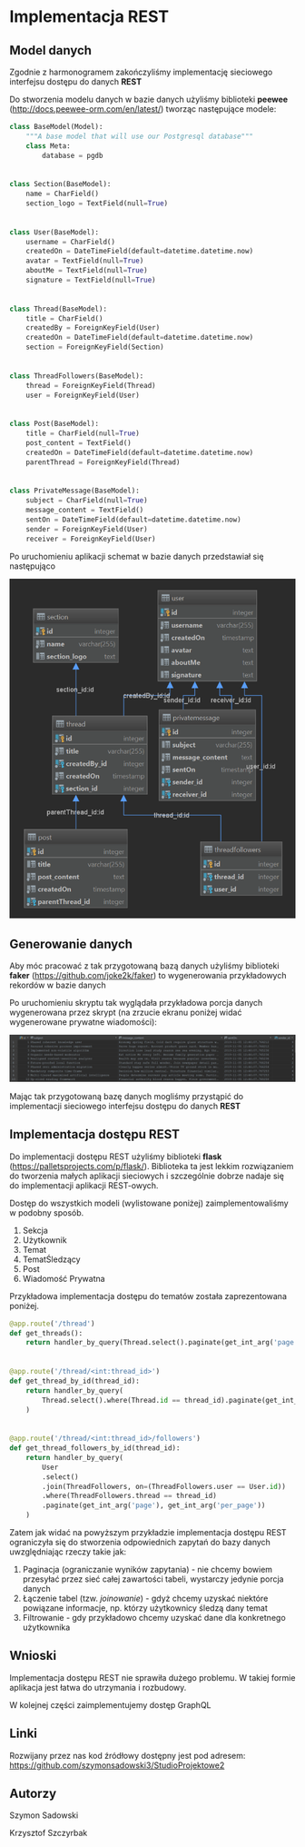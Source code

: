 # Implementacja REST

## Model danych

Zgodnie z harmonogramem zakończyliśmy implementację sieciowego interfejsu dostępu do danych **REST**

Do stworzenia modelu danych w bazie danych użyliśmy biblioteki **peewee** (http://docs.peewee-orm.com/en/latest/) tworząc następujące modele:

```py
class BaseModel(Model):
    """A base model that will use our Postgresql database"""
    class Meta:
        database = pgdb


class Section(BaseModel):
    name = CharField()
    section_logo = TextField(null=True)


class User(BaseModel):
    username = CharField()
    createdOn = DateTimeField(default=datetime.datetime.now)
    avatar = TextField(null=True)
    aboutMe = TextField(null=True)
    signature = TextField(null=True)


class Thread(BaseModel):
    title = CharField()
    createdBy = ForeignKeyField(User)
    createdOn = DateTimeField(default=datetime.datetime.now)
    section = ForeignKeyField(Section)


class ThreadFollowers(BaseModel):
    thread = ForeignKeyField(Thread)
    user = ForeignKeyField(User)


class Post(BaseModel):
    title = CharField(null=True)
    post_content = TextField()
    createdOn = DateTimeField(default=datetime.datetime.now)
    parentThread = ForeignKeyField(Thread)


class PrivateMessage(BaseModel):
    subject = CharField(null=True)
    message_content = TextField()
    sentOn = DateTimeField(default=datetime.datetime.now)
    sender = ForeignKeyField(User)
    receiver = ForeignKeyField(User)
```

Po uruchomieniu aplikacji schemat w bazie danych przedstawiał się następująco

![model](https://raw.githubusercontent.com/szymonsadowski3/StudioProjektowe2/master/documentation/model.PNG)

## Generowanie danych

Aby móc pracować z tak przygotowaną bazą danych użyliśmy biblioteki **faker** (https://github.com/joke2k/faker) to wygenerowania przykładowych rekordów w bazie danych

Po uruchomieniu skryptu tak wyglądała przykładowa porcja danych wygenerowana przez skrypt (na zrzucie ekranu poniżej widać wygenerowane prywatne wiadomości):

![faker](https://raw.githubusercontent.com/szymonsadowski3/StudioProjektowe2/master/documentation/faker.PNG)

Mając tak przygotowaną bazę danych mogliśmy przystąpić do implementacji sieciowego interfejsu dostępu do danych **REST**

## Implementacja dostępu REST

Do implementacji dostępu REST użyliśmy biblioteki **flask** (https://palletsprojects.com/p/flask/). Biblioteka ta jest lekkim rozwiązaniem do tworzenia małych aplikacji sieciowych i szczególnie dobrze nadaje się do implementacji aplikacji REST-owych.

Dostęp do wszystkich modeli (wylistowane poniżej) zaimplementowaliśmy w podobny sposób.

1. Sekcja
2. Użytkownik
3. Temat
4. TematŚledzący
5. Post
6. Wiadomość Prywatna

Przykładowa implementacja dostępu do tematów została zaprezentowana poniżej.

```py
@app.route('/thread')
def get_threads():
    return handler_by_query(Thread.select().paginate(get_int_arg('page'), get_int_arg('per_page')))


@app.route('/thread/<int:thread_id>')
def get_thread_by_id(thread_id):
    return handler_by_query(
        Thread.select().where(Thread.id == thread_id).paginate(get_int_arg('page'), get_int_arg('per_page'))
    )


@app.route('/thread/<int:thread_id>/followers')
def get_thread_followers_by_id(thread_id):
    return handler_by_query(
        User
        .select()
        .join(ThreadFollowers, on=(ThreadFollowers.user == User.id))
        .where(ThreadFollowers.thread == thread_id)
        .paginate(get_int_arg('page'), get_int_arg('per_page'))
    )
```

Zatem jak widać na powyższym przykładzie implementacja dostępu REST ograniczyła się do stworzenia odpowiednich zapytań do bazy danych uwzględniając rzeczy takie jak:

1. Paginacja (ograniczanie wyników zapytania) - nie chcemy bowiem przesyłać przez sieć całej zawartości tabeli, wystarczy jedynie porcja danych
2. Łączenie tabel (tzw. *joinowanie*) - gdyż chcemy uzyskać niektóre powiązane informacje, np. którzy użytkownicy śledzą dany temat
3. Filtrowanie - gdy przykładowo chcemy uzyskać dane dla konkretnego użytkownika

## Wnioski

Implementacja dostępu REST nie sprawiła dużego problemu. W takiej formie aplikacja jest łatwa do utrzymania i rozbudowy. 

W kolejnej części zaimplementujemy dostęp GraphQL

## Linki

Rozwijany przez nas kod źródłowy dostępny jest pod adresem: https://github.com/szymonsadowski3/StudioProjektowe2

## Autorzy

Szymon Sadowski

Krzysztof Szczyrbak